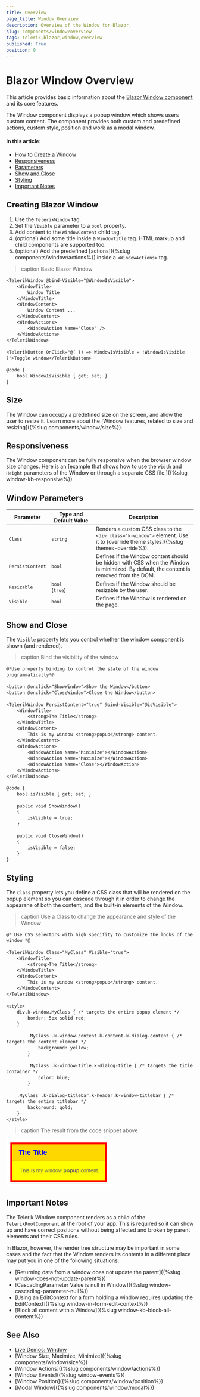 ```yaml
---
title: Overview
page_title: Window Overview
description: Overview of the Window for Blazor.
slug: components/window/overview
tags: telerik,blazor,window,overview
published: True
position: 0
---
```


# Blazor Window Overview

This article provides basic information about the <a href="https://www.telerik.com/blazor-ui/window" target="_blank">Blazor Window component</a> and its core features.

The Window component displays a popup window which shows users custom content. The component provides both custom and predefined actions, custom style, position and work as a modal window.

#### In this article:

* [How to Create a Window](#create-a-window)
* [Responsiveness](#responsiveness)
* [Parameters](#window-parameters)
* [Show and Close](#show-and-close)
* [Styling](#styling)
* [Important Notes](#important-notes)

## Creating Blazor Window

1. Use the `TelerikWindow` tag.
1. Set the `Visible` parameter to a `bool` property.
1. Add content to the `WindowContent` child tag.
1. (optional) Add some title inside a `WindowTitle` tag. HTML markup and child components are supported too.
1. (optional) Add the predefined [actions]({%slug components/window/actions%}) inside a `<WindowActions>` tag.

>caption Basic Blazor Window

````CSHTML
<TelerikWindow @bind-Visible="@WindowIsVisible">
    <WindowTitle>
        Window Title
    </WindowTitle>
    <WindowContent>
        Window Content ...
    </WindowContent>
    <WindowActions>
        <WindowAction Name="Close" />
    </WindowActions>
</TelerikWindow>

<TelerikButton OnClick="@( () => WindowIsVisible = !WindowIsVisible )">Toggle window</TelerikButton>

@code {
    bool WindowIsVisible { get; set; }
}
````

## Size

The Window can occupy a predefined size on the screen, and allow the user to resize it. Learn more about the [Window features, related to size and resizing]({%slug components/window/size%}).

## Responsiveness

The Window component can be fully responsive when the browser window size changes. Here is an [example that shows how to use the `Width` and `Height` parameters of the Window or through a separate CSS file.]({%slug window-kb-responsive%})


## Window Parameters

<style>
    article style + table {
        table-layout: auto;
        word-break: normal;
    }
</style>

| Parameter | Type and Default&nbsp;Value | Description |
| --- | --- | --- |
| `Class` | `string` | Renders a custom CSS class to the `<div class="k-window">` element. Use it to [override theme styles]({%slug themes-override%}). |
| `PersistContent` | `bool` | Defines if the Window content should be hidden with CSS when the Window is minimized. By default, the content is removed from the DOM. |
| `Resizable` | `bool`<br />(`true`) | Defines if the Window should be resizable by the user. |
| `Visible` | `bool` | Defines if the Window is rendered on the page. |


## Show and Close

The `Visible` property lets you control whether the window component is shown (and rendered).

>caption Bind the visibility of the window

````CSHTML
@*Use property binding to control the state of the window programmatically*@

<button @onclick="ShowWindow">Show the Window</button>
<button @onclick="CloseWindow">Close the Window</button>

<TelerikWindow PersistContent="true" @bind-Visible="@isVisible">
    <WindowTitle>
        <strong>The Title</strong>
    </WindowTitle>
    <WindowContent>
        This is my window <strong>popup</strong> content.
    </WindowContent>
    <WindowActions>
        <WindowAction Name="Minimize"></WindowAction>
        <WindowAction Name="Maximize"></WindowAction>
        <WindowAction Name="Close"></WindowAction>
    </WindowActions>
</TelerikWindow>

@code {
    bool isVisible { get; set; }

    public void ShowWindow()
    {
        isVisible = true;
    }

    public void CloseWindow()
    {
        isVisible = false;
    }
}
````

## Styling

The `Class` property lets you define a CSS class that will be rendered on the popup element so you can cascade through it in order to change the appearane of both the content, and the built-in elements of the Window.

>caption Use a Class to change the appearance and style of the Window

````CSHTML
@* Use CSS selectors with high specifity to customize the looks of the window *@

<TelerikWindow Class="MyClass" Visible="true">
    <WindowTitle>
        <strong>The Title</strong>
    </WindowTitle>
    <WindowContent>
        This is my window <strong>popup</strong> content.
    </WindowContent>
</TelerikWindow>

<style>
    div.k-window.MyClass { /* targets the entire popup element */
        border: 5px solid red;
    }

        .MyClass .k-window-content.k-content.k-dialog-content { /* targets the content element */
            background: yellow;
        }

        .MyClass .k-window-title.k-dialog-title { /* targets the title container */
            color: blue;
        }

    .MyClass .k-dialog-titlebar.k-header.k-window-titlebar { /* targets the entire titlebar */
        background: gold;
    }
</style>
````

>caption The result from the code snippet above

![](images/window-custom-styling.png)

## Important Notes

The Telerik Window component renders as a child of the `TelerikRootComponent` at the root of your app. This is required so it can show up and have correct positions without being affected and broken by parent elements and their CSS rules.

In Blazor, however, the render tree structure may be important in some cases and the fact that the Window renders its contents in a different place may put you in one of the following situations:

* [Returning data from a window does not update the parent]({%slug window-does-not-update-parent%})
* [CascadingParameter Value is null in Window]({%slug window-cascading-parameter-null%})
* [Using an EditContext for a form holding a window requires updating the EditContext]({%slug window-in-form-edit-context%})
* [Block all content with a Window]({%slug window-kb-block-all-content%})

## See Also

* [Live Demos: Window](https://demos.telerik.com/blazor-ui/window/index)
* [Window Size, Maximize, Minimize]({%slug components/window/size%})
* [Window Actions]({%slug components/window/actions%})
* [Window Events]({%slug window-events%})
* [Window Position]({%slug components/window/position%})
* [Modal Window]({%slug components/window/modal%})
